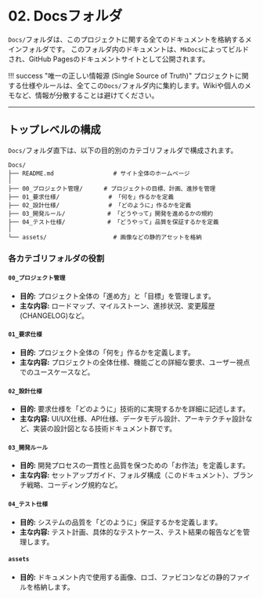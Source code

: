 # 02. Docsフォルダ

`Docs/`フォルダは、このプロジェクトに関する全てのドキュメントを格納するメインフォルダです。
このフォルダ内のドキュメントは、`MkDocs`によってビルドされ、GitHub Pagesのドキュメントサイトとして公開されます。

!!! success "唯一の正しい情報源 (Single Source of Truth)"
    プロジェクトに関する仕様やルールは、全てこの`Docs/`フォルダ内に集約します。Wikiや個人のメモなど、情報が分散することは避けてください。

---

## トップレベルの構成

`Docs/`フォルダ直下は、以下の目的別のカテゴリフォルダで構成されます。

```
Docs/
├── README.md                 # サイト全体のホームページ
│
├── 00_プロジェクト管理/      # プロジェクトの目標、計画、進捗を管理
├── 01_要求仕様/              # 「何を」作るかを定義
├── 02_設計仕様/              # 「どのように」作るかを定義
├── 03_開発ルール/            # 「どうやって」開発を進めるかの規約
├── 04_テスト仕様/            # 「どうやって」品質を保証するかを定義
│
└── assets/                   # 画像などの静的アセットを格納
```

### 各カテゴリフォルダの役割

#### `00_プロジェクト管理`
*   **目的:** プロジェクト全体の「進め方」と「目標」を管理します。
*   **主な内容:** ロードマップ、マイルストーン、進捗状況、変更履歴(CHANGELOG)など。

#### `01_要求仕様`
*   **目的:** プロジェクト全体の「何を」作るかを定義します。
*   **主な内容:** プロジェクトの全体仕様、機能ごとの詳細な要求、ユーザー視点でのユースケースなど。

#### `02_設計仕様`
*   **目的:** 要求仕様を「どのように」技術的に実現するかを詳細に記述します。
*   **主な内容:** UI/UX仕様、API仕様、データモデル設計、アーキテクチャ設計など、実装の設計図となる技術ドキュメント群です。

#### `03_開発ルール`
*   **目的:** 開発プロセスの一貫性と品質を保つための「お作法」を定義します。
*   **主な内容:** セットアップガイド、フォルダ構成（このドキュメント）、ブランチ戦略、コーディング規約など。

#### `04_テスト仕様`
*   **目的:** システムの品質を「どのように」保証するかを定義します。
*   **主な内容:** テスト計画、具体的なテストケース、テスト結果の報告などを管理します。

#### `assets`
*   **目的:** ドキュメント内で使用する画像、ロゴ、ファビコンなどの静的ファイルを格納します。
